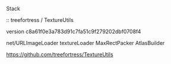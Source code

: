 

Stack



:: treefortress / TextureUtils

version
c8a61f0e3a783d91c7fa51c9f279202dbf0708f4

net/URLImageLoader
textureLoader
MaxRectPacker
AtlasBuilder

https://github.com/treefortress/TextureUtils